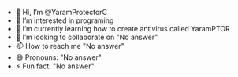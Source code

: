 - 👋 Hi, I’m @YaramProtectorC
- 👀 I’m interested in programing
- 🌱 I’m currently learning how to create antivirus called YaramPTOR
- 💞️ I’m looking to collaborate on "No answer"
- 📫 How to reach me "No answer"
- 😄 Pronouns: "No answer"
- ⚡ Fun fact: "No answer"

<!---
YaramProtectorC/YaramProtectorC is a ✨ special ✨ repository because its `README.md` (this file) appears on your GitHub profile.
You can click the Preview link to take a look at your changes.
--->
